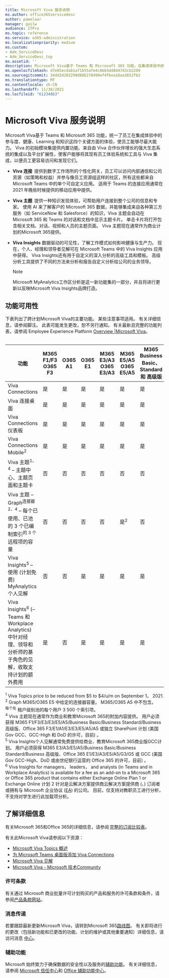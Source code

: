 ```yaml
---
title: Microsoft Viva 服务说明
ms.author: office365servicedesc
author: pamelaar
manager: gailw
audience: ITPro
ms.topic: reference
ms.service: o365-administration
ms.localizationpriority: medium
ms.custom:
- Adm_ServiceDesc
- Adm_ServiceDesc_top
ms.assetid: ''
description: Microsoft Viva基于 Teams 和 Microsoft 365 功能，在集成体验中统一员工体验的四个关键方面：参与度、健康、Learning 和知识，使员工能够尽最大能力。
ms.openlocfilehash: d7e65ecdab1a71655afe4c8bb5dd844743cb2289
ms.sourcegitcommit: 34dd2d202299d88b278490ef4fbea16aa1652fb2
ms.translationtype: MT
ms.contentlocale: zh-CN
ms.lasthandoff: 11/30/2021
ms.locfileid: "61234863"
---
```

# <a name="microsoft-viva-service-description"></a>Microsoft Viva 服务说明

Microsoft Viva基于 Teams 和 Microsoft 365 功能，统一了员工在集成体验中的参与度、健康、Learning 和知识这四个关键方面的体验，使员工能够尽最大能力。 Viva 的初始模块集提供内置功能、来自由 Viva 合作伙伴增长的强大生态系统的集成以及平台扩展性，使客户能够将其现有员工体验系统和工具与 Viva 集成，以便员工更容易访问和发现它们。

- **Viva 连接**  提供到数字工作场所的个性化网关，员工可以访问内部通信和公司资源（如策略和权益）并参与像员工资源组这样的社区，所有这些都来自 Microsoft Teams 中的单个可自定义应用。 适用于 Teams 的连接应用通常在 2021 年晚些时候提供的移动应用中提供。

- **Viva 主题**  提供一种知识发现体验，可帮助用户连接到整个公司的信息和专家。 使用 AI 来了解客户的 Microsoft 365 数据，并能够集成来自各种第三方服务（如 ServiceNow 和 Salesforce）的知识，Viva 主题会自动在 Microsoft 365 和 Teams 的对话和文档中显示主题卡片。 单击卡片将打开包含相关文档、对话、视频和人员的主题页面。 Viva 主题现在通常作为商业计划的Microsoft 365提供。

- **Viva Insights** 数据驱动的可见性，了解工作模式如何影响健康与生产力。 现在，个人、经理和领导者见解可在 Microsoft Teams 中的 Viva Insights 应用中获得。 Viva Insights还有用于自定义的深入分析的高级工具和模板。 高级分析工具提供了不同的方法来分析和报告自定义分析给公司的业务领导。

    > [!NOTE]
    > Microsoft MyAnalytics工作区分析是这一新功能集的一部分，并且将进行更新以反映Microsoft Viva Insights品牌打造。

## <a name="feature-availability"></a>功能可用性

下表列出了跨计划Microsoft Viva的主要功能。 某些注意事项适用。 有关详细信息，请参阅脚注。 此表可能发生更改，恕不另行通知。 有关最新且完整的功能列表，请参阅 Employee Experience Platform [Overview |Microsoft Viva](https://www.microsoft.com/microsoft-viva/overview)。<br><br>

| 功能  | M365 F1/F3 <br/>O365 F3 | O365 A1 | O365 E1  | M365 E3/A3 <br/>O365 E3/A3  | M365 E5/A5 <br/>O365 E5/A5   | M365 Business Basic、Standard 和 高级版  |
|---------|----------|----------------------|-------------|-----------------------------|------------------------------|----------------------|
| Viva Connections  | 是  | 是  | 是  | 是  | 是  | 是  |
| Viva 连接桌面  | 是  | 是  | 是  | 是  | 是  | 是  |
| Viva Connections 仪表板  | 是  | 是  | 是  | 是  | 是  | 是  |
| Viva Connections Mobile<sup>2</sup>  | 是  | 是  | 是  | 是  | 是  | 是  |
| Viva 主题<sup>1、4</sup> – 主题中心、主题页面和主题卡  | 否  | 否  | 否  | 否  | 否  | 否  |
| Viva 主题 – Graph<sup>连接器 2、4</sup> – 每个已使用、已池的 3 个已编制索引<sup>的 3 个</sup>远程项的容量  | 否  | 否  | 否  | 否  | 是<sup>2</sup>  | 否  |
| Viva Insights<sup>5</sup> – 使用 (计划免费) MyAnalytics 个人见解   | 否  | 否  | 是  | 是 | 是 | 是 |
| Viva Insights<sup>6</sup> (– Teams 和 Workplace Analytics) 中针对经理、领导和分析师的基于角色的见解，收取支持计划的额外费用   | 是  | 否  | 是 | 是 | 是 | 是 |

<sup>1</sup> Viva Topics price to be reduced from $5 to $4/u/m on September 1， 2021. <br/>
<sup>2</sup> Graph M365/O365 E5 中给定的连接器容量。 M365/O365 A5 中不包含。 <br/>
<sup>每个在</sup> 租户级别池的每个用户 3 500 个索引项。 <br/>
<sup>4</sup> Viva 主题现在通常作为商业和教育Microsoft 365的附加内容提供。 用户必须获得 M365 F1/F3/E3/E3/E5/A5/Business Basic/Business Standard/Business 高级版、Office 365 F3/E1/A1/E3/E3/E5/A5/A5 或独立 SharePoint 计划 (美国 Gov GCC、GCC-High 和 DoD 的许可，目前) 。 <br/>
<sup>5</sup> Viva Insights个人见解通常免费提供给商业、教育Microsoft 365商业版GCC计划。 用户必须获得 M365 E3/A3/E5/A5/Business Basic/Business Standard/Business 高级版、Office 365 E1/E3/A3/E5/A5/G3/G5 或 GCC (美国 Gov GCC-High、DoD 或由世纪银行运营的 Office 365 的许可，目前) 。 <br/>
<sup>6</sup> Viva Insights for managers， leaders， and analysts (in Teams and in Workplace Analytics) is available for a fee as an add-on to a Microsoft 365 or Office 365 product that contains either Exchange Online Plan 1 or Exchange Online 计划 2 针对是云解决方案提供商云解决方案提供商 (、) 订阅者或拥有与 Microsoft 企业协议 ([EA](/viva/insights/Setup/Environment-Requirements#enterprise-agreements)) 的公司。 目前，仅支持对教职员工进行分析，不支持对学生进行此加载项分析。 <br/>

## <a name="learn-more"></a>了解详细信息

有关Microsoft 365和Office 365的详细信息，请参阅 [完整的订阅比较表](https://www.microsoft.com/microsoft-365/compare-microsoft-365-enterprise-plans)。

有关此Microsoft Viva请参阅以下资源：

- [Microsoft Viva Topics 概述](/microsoft-365/knowledge/topic-experiences-overview)
- [为 Microsoft Teams 桌面版添加 Viva Connections](/sharepoint/viva-connections)
- [Microsoft Viva 见解](https://www.microsoft.com/microsoft-viva/insights)
- [Microsoft Viva - Microsoft 技术Community](https://techcommunity.microsoft.com/t5/microsoft-viva/ct-p/MicrosoftViva)

### <a name="licensing-terms"></a>许可条款

有关通过 Microsoft 商业批量许可计划购买的产品和服务的许可条款和条件，请参阅[产品条款网站](https://www.microsoft.com/licensing/terms/)。

### <a name="messaging"></a>消息传递

若要跟踪最新更新Microsoft Viva，请转到Microsoft 365[路线图](https://www.microsoft.com/microsoft-365/roadmap)。 有关即将进行的更改（包括新功能和已更改的功能、计划的维护或其他重要通知）详细信息，请访问消息 [中心](/microsoft-365/admin/manage/message-center)。

### <a name="accessibility"></a>辅助功能

Microsoft 始终致力于确保数据的安全性以及服务的[辅助功能](https://www.microsoft.com/trust-center/compliance/accessibility)。 有关详细信息，请参阅 [Microsoft 信任中心](https://www.microsoft.com/trust-center)和 [Office 辅助功能中心](https://support.office.com/article/ecab0fcf-d143-4fe8-a2ff-6cd596bddc6d)。

